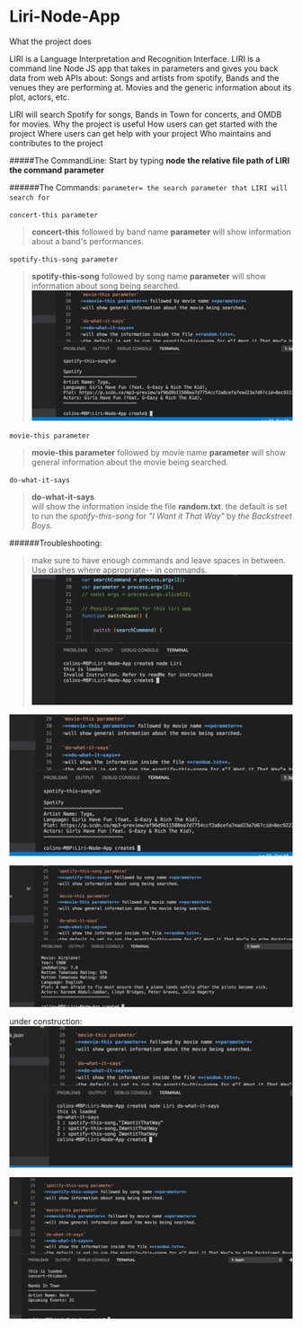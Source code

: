 # Liri-Node-App
What the project does

LIRI is a Language Interpretation and Recognition Interface. LIRI is a command line Node JS app that takes in parameters and gives you back data from web APIs about:
Songs and artists from spotify,
Bands and the venues they are performing at.
Movies and the generic information about its plot, actors, etc. 

LIRI will search Spotify for songs, Bands in Town for concerts, and OMDB for movies.
Why the project is useful
How users can get started with the project
Where users can get help with your project
Who maintains and contributes to the project

#####The CommandLine: 
Start by typing **node**  **the relative file path of LIRI** **the command** **parameter**

######The Commands: 
`parameter= the search parameter that LIRI will search for`

`concert-this parameter`
>**concert-this** followed by band name **parameter** 
>will show information about a band's performances.

`spotify-this-song parameter`
>**spotify-this-song** followed by song name **parameter** 
>will show information about song being searched.
![spotify-this-song command](/assets/Screen-Shot-3.png "command line spotify-this-song and result")

`movie-this parameter`
>**movie-this parameter** followed by movie name **parameter** 
>will show general information about the movie being searched.


`do-what-it-says`
>**do-what-it-says**  
>will show the information inside the file **random.txt**.
>the default is set to run the *spotify-this-song* for *"I Want it That Way"* by *the Backstreet Boys*.

######Troubleshooting:
>make sure to have enough commands and leave spaces in between. Use dashes where appropriate--
in commands. 
![invalid command](/assets/Screen-Shot-1.png "invalid command, no command or parameter")

![spotify-this-song command](/assets/Screen-Shot-3.png "command line spotify-this-song and result")

![movie-this command](/assets/Screen-Shot-4.png "command line movie-this and result")

under construction:
![do-what-it-says command](/assets/Screen-Shot-5.png "command do-what-it-says and result")

![concert-this command](/assets/Screen-Shot-2.png "command line concert-this and result")